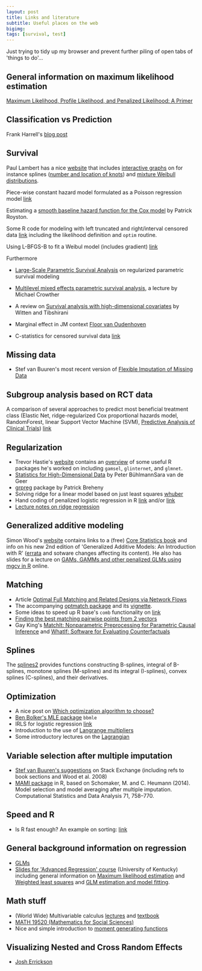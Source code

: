 ```yaml
---
layout: post
title: Links and literature
subtitle: Useful places on the web
bigimg: 
tags: [survival, test]
---
```


Just trying to tidy up my browser and prevent further piling of open tabs of 'things to do'...

## General information on maximum likelihood estimation
[Maximum Likelihood, Profile Likelihood, and Penalized Likelihood: A Primer](https://www.ncbi.nlm.nih.gov/pmc/articles/PMC3873110/pdf/kwt245.pdf)

## Classification vs Prediction
Frank Harrell's [blog post](https://www.fharrell.com/post/classification/)

## Survival 

Paul Lambert has a nice [website](https://pclambert.net) that includes 
[interactive graphs](https://pclambert.net/interactivegraphs/) on for instance splines 
([number and location of knots](https://pclambert.net/interactivegraphs/spline_eg/spline_eg)) and 
[mixture Weibull distributions](https://pclambert.net/interactivegraphs/mixture_weibull/mixture_weibull).

Piece-wise constant hazard model formulated as a Poisson regression model [link](https://data.princeton.edu/wws509/notes/c7s4)

Estimating a [smooth baseline hazard function for the Cox model](https://pdfs.semanticscholar.org/2f32/9b48f674a74253eb428b71ff237365fd4051.pdf) by Patrick Royston.

Some R code for modeling with left truncated and right/interval censored data [link](http://blogs2.datall-analyse.nl/2016/02/19/rcode_left_truncated_censored_data/#more-294) including the likelihood definition and ``optim`` routine. 

Using L-BFGS-B to fit a Weibul model (includes gradient) [link](https://stackoverflow.com/questions/39747569/r-optim-l-bfgs-b-needs-finite-values-of-fn-weibull)

Furthermore
* [Large-Scale Parametric Survival Analysis](https://www.ncbi.nlm.nih.gov/pmc/articles/PMC3796130/#APP1) on regularized parametric survival modeling
* [Multilevel mixed effects parametric survival analysis](https://www.stata.com/meeting/uk13/abstracts/materials/uk13_crowther.pdf), a lecture by Michael Crowther
* A review on [Survival analysis with high-dimensional covariates](https://www.ncbi.nlm.nih.gov/pmc/articles/PMC4806549/) by Witten and Tibshirani
* Marginal effect in JM context [Floor van Oudenhoven](https://floorvanoudenhoven.shinyapps.io/presentatie/#29)

*  C-statistics for censored survival data [link](https://www.ncbi.nlm.nih.gov/pmc/articles/PMC3079915/)

## Missing data
* Stef van Buuren's most recent version of [Flexible Imputation of Missing Data](https://stefvanbuuren.name/fimd/sec-JM.html)


## Subgroup analysis based on RCT data

A comparison of several approaches to predict most beneficial treatment class (Elastic Net, ridge-regularized Cox proportional hazards model, RandomForest, linear Support Vector Machine (SVM), [Predictive Analysis of Clinical Trials](https://CRAN.R-project.org/package=pact)) [link](https://doi.org/10.1101/338996)


## Regularization

* Trevor Hastie's [website](https://web.stanford.edu/~hastie/index.html) contains an [overview](https://web.stanford.edu/~hastie/swData.htm) of some useful R packages he's worked on including ``gamsel``, ``glinternet``, and ``glmnet``. 
* [Statistics for High-Dimensional Data](https://link.springer.com/book/10.1007%2F978-3-642-20192-9) by Peter BühlmannSara van de Geer
* [grpreg](https://cran.r-project.org/web/packages/grpreg/grpreg.pdf) package by Patrick Breheny
* Solving ridge for a linear model based on just least squares [whuber](https://stats.stackexchange.com/questions/69205/how-to-derive-the-ridge-regression-solution)
* Hand coding of penalized logistic regression in R [link](https://datascienceplus.com/logistic-regression-regularized-with-optimization/) and/or [link](http://pingax.com/logistic-regression-r-step-step-implementation-part-2/?utm_source=rss&utm_medium=rss&utm_campaign=logistic-regression-r-step-step-implementation-part-2)
* [Lecture notes on ridge regression](https://arxiv.org/pdf/1509.09169;Lecture) 


## Generalized additive modeling
Simon Wood's [website](https://people.maths.bris.ac.uk/~sw15190/) contains links to a (free) [Core Statistics book](https://people.maths.bris.ac.uk/~sw15190/core-statistics.pdf) and info on his new 2nd edition of 'Generalized Additive Models: An Introduction with R' ([errata](https://people.maths.bris.ac.uk/~sw15190/igam/errata.pdf) and sotware changes affecting its content). He also has slides for a lecture on [GAMs, GAMMs and other penalized GLMs using mgcv in R](https://people.maths.bris.ac.uk/~sw15190/talks/gam-mgcv.pdf) online.


## Matching

* Article [Optimal Full Matching and Related Designs via Network Flows](http://dept.stat.lsa.umich.edu/~bbh/hansenKlopfer2006.pdf)
* The accompanying [optmatch package](http://ftp.auckland.ac.nz/software/CRAN/doc/packages/optmatch.pdf) and its [vignette](http://ftp.auckland.ac.nz/software/CRAN/doc/vignettes/optmatch/optmatch.pdf).
* Some ideas to speed up R base's ``comb`` functionality on [link](https://stackoverflow.com/questions/26828301/faster-version-of-combn.)
* [Finding the best matching pairwise points from 2 vectors](https://stackoverflow.com/questions/13961493/finding-the-best-matching-pairwise-points-from-2-vectors)
* Gay King's [MatchIt: Nonparametric Preprocessing for Parametric Causal Inference](https://gking.harvard.edu/matchit) and [WhatIf: Software for Evaluating Counterfactuals](https://gking.harvard.edu/whatif)


## Splines
The [splines2](https://cran.r-project.org/web/packages/splines2/vignettes/splines2-intro.html) provides functions constructing B-splines, integral of B-splines, monotone splines (M-splines) and its integral (I-splines), convex splines (C-splines), and their derivatives.


## Optimization

* A nice post on [Which optimization algorithm to choose?](https://cran.r-project.org/web/packages/fitdistrplus/vignettes/Optimalgo.html#log-likelihood-function-and-its-gradient-for-beta-distribution)
* [Ben Bolker's MLE package](https://cran.r-project.org/web/packages/bbmle/vignettes/mle2.pdf) ``bbmle`` 
* IRLS for logistic regression [link](https://stats.stackexchange.com/questions/344309/why-using-newtons-method-for-logistic-regression-optimization-is-called-iterati)
* Introduction to the use of [Langrange multipliers](https://people.eecs.berkeley.edu/~klein/papers/lagrange-multipliers.pdf)
* Some introductory lectures on the [Lagrangian](https://www.khanacademy.org/math/multivariable-calculus/applications-of-multivariable-derivatives/lagrange-multipliers-and-constrained-optimization/v/the-lagrangian)

## Variable selection after multiple imputation
* [Stef van Buuren's suggestions](https://stats.stackexchange.com/questions/46719/multiple-imputation-and-model-selection) on Stack Exchange (including refs to book sections and Wood et al. 2008) 
* [MAMI package](http://mami.r-forge.r-project.org/MAMI_manual.pdf) in R, based on Schomaker, M. and C. Heumann (2014). Model selection and model averaging after multiple imputation. Computational Statistics and Data Analysis 71, 758–770.

## Speed and R
* Is R fast enough? An example on sorting: [link](http://predictiveecology.org/2015/04/28/Is-R-fast-enough-02.html)

## General background information on regression

* [GLMs](https://www.sagepub.com/sites/default/files/upm-binaries/21121_Chapter_15.pdf)
* [Slides for 'Advanced Regression' course](https://web.as.uky.edu/statistics/users/pbreheny/760/S13/notes.html) (University of Kentucky) including general information on [Maximum likelihood estimation](https://web.as.uky.edu/statistics/users/pbreheny/760/S13/notes/1-29.pdf) and [Weighted least squares](https://web.as.uky.edu/statistics/users/pbreheny/760/S13/notes/2-7.pdf) and [GLM estimation and model fitting](https://web.as.uky.edu/statistics/users/pbreheny/760/S13/notes/2-19.pdf).

## Math stuff
* (World Wide) Multivariable calculus [lectures](https://www.youtube.com/playlist?list=PLgKTLlHQn9510xXzi9tlZYU38XFs279qv) and [textbook](http://centerofmath.org/textbooks/multicalc/index.html)
* [MATH 19520 (Mathematics for Social Sciences)](https://vipulnaik.com/math-195/)
* Nice and simple introduction to [moment generating functions](https://towardsdatascience.com/moment-generating-function-explained-27821a739035)

## Visualizing Nested and Cross Random Effects
* [Josh Errickson](http://errickson.net/stats-notes/vizrandomeffects.html)









